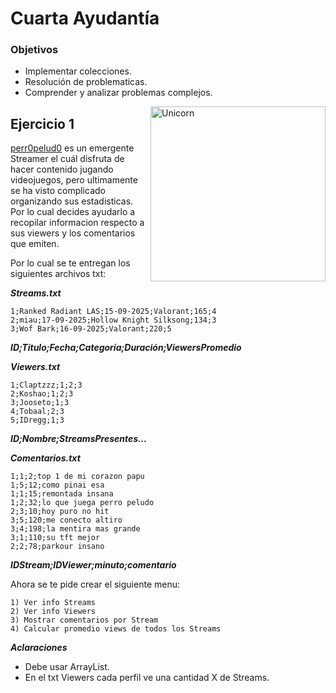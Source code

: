 # Cuarta Ayudantía

### Objetivos

* Implementar colecciones.
* Resolución de problematicas.
* Comprender y analizar problemas complejos.

<img align="right" width=280px alt="Unicorn" src="https://media.tenor.com/V0OhYaTPcv8AAAAi/sleeping-wingman.gif" />

## Ejercicio 1

<a href="https://www.twitch.tv/perr0pelud0" title="Bora PerroPeludo">perr0pelud0</a> es un emergente Streamer el cuál disfruta de hacer contenido jugando videojuegos, pero ultimamente se ha visto complicado organizando sus estadisticas. Por lo cual decides ayudarlo a recopilar informacion respecto a sus viewers y los comentarios que emiten.

Por lo cual se te entregan los siguientes archivos txt:

***Streams.txt***

```
1;Ranked Radiant LAS;15-09-2025;Valorant;165;4
2;miau;17-09-2025;Hollow Knight Silksong;134;3
3;Wof Bark;16-09-2025;Valorant;220;5
```
***ID;Titulo;Fecha;Categoría;Duración;ViewersPromedio***

***Viewers.txt***

```
1;Claptzzz;1;2;3
2;Koshao;1;2;3
3;Jooseto;1;3
4;Tobaal;2;3
5;IDregg;1;3
```
***ID;Nombre;StreamsPresentes...***

***Comentarios.txt***

```
1;1;2;top 1 de mi corazon papu
1;5;12;como pinai esa
1;1;15;remontada insana
1;2;32;lo que juega perro peludo
2;3;10;hoy puro no hit
3;5;120;me conecto altiro
3;4;198;la mentira mas grande
3;1;110;su tft mejor
2;2;78;parkour insano
```
***IDStream;IDViewer;minuto;comentario***

Ahora se te pide crear el siguiente menu:

````
1) Ver info Streams
2) Ver info Viewers
3) Mostrar comentarios por Stream
4) Calcular promedio views de todos los Streams
````

***Aclaraciones***

* Debe usar ArrayList.
* En el txt Viewers cada perfil ve una cantidad X de Streams.
